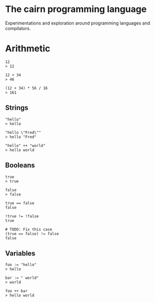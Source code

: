 # The cairn programming language

Experimentations and exploration around programming languages and compilators.

# Arithmetic

```
12
> 12

12 + 34
> 46

(12 + 34) * 56 / 16
> 161
```

## Strings

```
"hello"
> hello

"hello \"Fred\""
> hello "Fred"

"hello" ++ "world"
> hello world
```

## Booleans

```
true
> true

false
> false

true == false
false

!true != !false
true

# TODO: Fix this case
(true == false) != false
false

```


## Variables

```
foo := "hello"
> hello

bar := " world"
> world

foo ++ bar
> hello world
```
